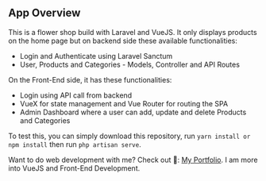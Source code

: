 ## App Overview

This is a flower shop build with Laravel and VueJS. It only displays products on the home page but on backend side these available functionalities:

- Login and Authenticate using Laravel Sanctum
- User, Products and Categories - Models, Controller and API Routes

On the Front-End side, it has these functionalities:

- Login using API call from backend
- VueX for state management and Vue Router for routing the SPA
- Admin Dashboard where a user can add, update and delete Products and Categories

To test this, you can simply download this repository, run `yarn install or npm install` then run `php artisan serve`.

Want to do web development with me? Check out 📁: <a href="https://lesterlambac.com/" target="_blank">My Portfolio</a>. I am more into VueJS and Front-End Development.
